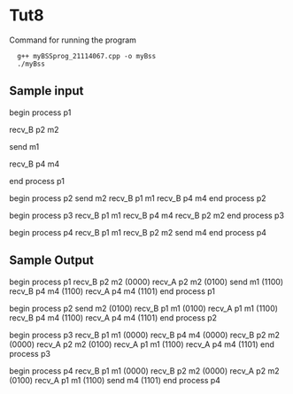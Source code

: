 # Tut8
Command for running the program
```
  g++ myBSSprog_21114067.cpp -o myBss
  ./myBss
```

## Sample input
begin process p1

recv_B p2 m2

send m1

recv_B p4 m4

end process p1

begin process p2
send m2
recv_B p1 m1
recv_B p4 m4
end process p2

begin process p3
recv_B p1 m1
recv_B p4 m4
recv_B p2 m2
end process p3

begin process p4
recv_B p1 m1
recv_B p2 m2
send m4
end process p4

## Sample Output
begin process p1
recv_B p2 m2 (0000)
recv_A p2 m2 (0100)
send m1 (1100)
recv_B p4 m4 (1100)
recv_A p4 m4 (1101)
end process p1

begin process p2
send m2 (0100)
recv_B p1 m1 (0100)
recv_A p1 m1 (1100)
recv_B p4 m4 (1100)
recv_A p4 m4 (1101)
end process p2

begin process p3
recv_B p1 m1 (0000)
recv_B p4 m4 (0000)
recv_B p2 m2 (0000)
recv_A p2 m2 (0100)
recv_A p1 m1 (1100)
recv_A p4 m4 (1101)
end process p3

begin process p4
recv_B p1 m1 (0000)
recv_B p2 m2 (0000)
recv_A p2 m2 (0100)
recv_A p1 m1 (1100)
send m4 (1101)
end process p4



